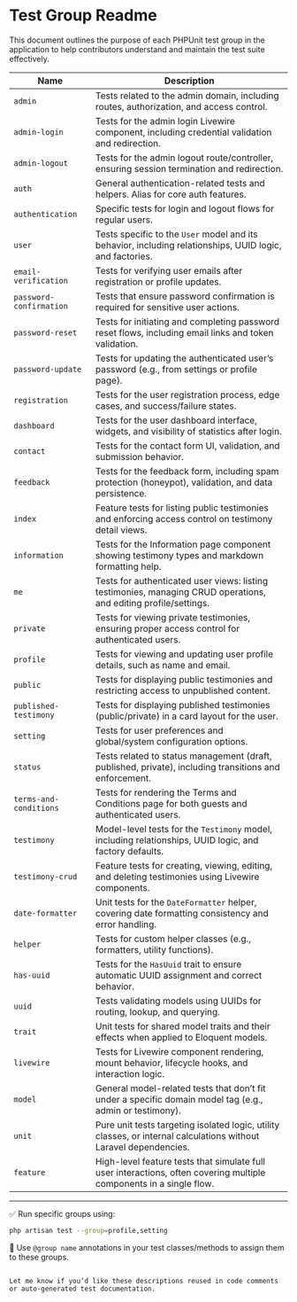 # Test Group Readme

This document outlines the purpose of each PHPUnit test group in the application to help contributors understand and maintain the test suite effectively.

| Name                    | Description                                                                                                         |
| ----------------------- | ------------------------------------------------------------------------------------------------------------------- |
| `admin`                 | Tests related to the admin domain, including routes, authorization, and access control.                             |
| `admin-login`           | Tests for the admin login Livewire component, including credential validation and redirection.                      |
| `admin-logout`          | Tests for the admin logout route/controller, ensuring session termination and redirection.                          |
| `auth`                  | General authentication-related tests and helpers. Alias for core auth features.                                     |
| `authentication`        | Specific tests for login and logout flows for regular users.                                                        |
| `user`                  | Tests specific to the `User` model and its behavior, including relationships, UUID logic, and factories.            |
| `email-verification`    | Tests for verifying user emails after registration or profile updates.                                              |
| `password-confirmation` | Tests that ensure password confirmation is required for sensitive user actions.                                     |
| `password-reset`        | Tests for initiating and completing password reset flows, including email links and token validation.               |
| `password-update`       | Tests for updating the authenticated user’s password (e.g., from settings or profile page).                         |
| `registration`          | Tests for the user registration process, edge cases, and success/failure states.                                    |
| `dashboard`             | Tests for the user dashboard interface, widgets, and visibility of statistics after login.                          |
| `contact`               | Tests for the contact form UI, validation, and submission behavior.                                                 |
| `feedback`              | Tests for the feedback form, including spam protection (honeypot), validation, and data persistence.                |
| `index`                 | Feature tests for listing public testimonies and enforcing access control on testimony detail views.                |
| `information`           | Tests for the Information page component showing testimony types and markdown formatting help.                      |
| `me`                    | Tests for authenticated user views: listing testimonies, managing CRUD operations, and editing profile/settings.    |
| `private`               | Tests for viewing private testimonies, ensuring proper access control for authenticated users.                      |
| `profile`               | Tests for viewing and updating user profile details, such as name and email.                                        |
| `public`                | Tests for displaying public testimonies and restricting access to unpublished content.                              |
| `published-testimony`   | Tests for displaying published testimonies (public/private) in a card layout for the user.                          |
| `setting`               | Tests for user preferences and global/system configuration options.                                                 |
| `status`                | Tests related to status management (draft, published, private), including transitions and enforcement.              |
| `terms-and-conditions`  | Tests for rendering the Terms and Conditions page for both guests and authenticated users.                          |
| `testimony`             | Model-level tests for the `Testimony` model, including relationships, UUID logic, and factory defaults.             |
| `testimony-crud`        | Feature tests for creating, viewing, editing, and deleting testimonies using Livewire components.                   |
| `date-formatter`        | Unit tests for the `DateFormatter` helper, covering date formatting consistency and error handling.                 |
| `helper`                | Tests for custom helper classes (e.g., formatters, utility functions).                                              |
| `has-uuid`              | Tests for the `HasUuid` trait to ensure automatic UUID assignment and correct behavior.                             |
| `uuid`                  | Tests validating models using UUIDs for routing, lookup, and querying.                                              |
| `trait`                 | Unit tests for shared model traits and their effects when applied to Eloquent models.                               |
| `livewire`              | Tests for Livewire component rendering, mount behavior, lifecycle hooks, and interaction logic.                     |
| `model`                 | General model-related tests that don’t fit under a specific domain model tag (e.g., admin or testimony).            |
| `unit`                  | Pure unit tests targeting isolated logic, utility classes, or internal calculations without Laravel dependencies.   |
| `feature`               | High-level feature tests that simulate full user interactions, often covering multiple components in a single flow. |

---

✅ Run specific groups using:

```bash
php artisan test --group=profile,setting
```

🧪 Use `@group name` annotations in your test classes/methods to assign them to these groups.

```

Let me know if you’d like these descriptions reused in code comments or auto-generated test documentation.
```
